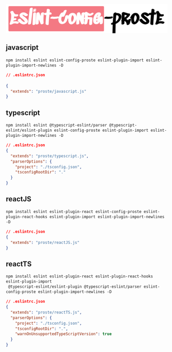 <img src="https://raw.githubusercontent.com/xyhxx/program_preview/master/logo/eslint-config.png" />

## javascript

```
npm install eslint eslint-config-proste eslint-plugin-import eslint-plugin-import-newlines -D
```

``` json
// .eslintrc.json

{
  "extends": "proste/javascript.js"
}
```

## typescript

``` 
npm install eslint @typescript-eslint/parser @typescript-eslint/eslint-plugin eslint-config-proste eslint-plugin-import eslint-plugin-import-newlines -D
```

``` json
// .eslintrc.json
{
  "extends": "proste/typescript.js",
  "parserOptions": {
    "project": "./tsconfig.json",
    "tsconfigRootDir": "."
  }
}
```

## reactJS

```
npm install eslint eslint-plugin-react eslint-config-proste eslint-plugin-react-hooks eslint-plugin-import eslint-plugin-import-newlines -D
```

``` json
// .eslintrc.json
{
  "extends": "proste/reactJS.js"
}
```

## reactTS

``` 
npm install eslint eslint-plugin-react eslint-plugin-react-hooks eslint-plugin-import
 @typescript-eslint/eslint-plugin @typescript-eslint/parser eslint-config-proste eslint-plugin-import-newlines -D
```

``` json
// .eslintrc.json
{
  "extends": "proste/reactTS.js",
  "parserOptions": {
    "project": "./tsconfig.json",
    "tsconfigRootDir": ".",
    "warnOnUnsupportedTypeScriptVersion": true
  }
}
```